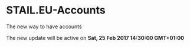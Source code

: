 # STAIL.EU-Accounts
The new way to have accounts

The new update will be active on **Sat, 25 Feb 2017 14:30:00 GMT+01:00**
